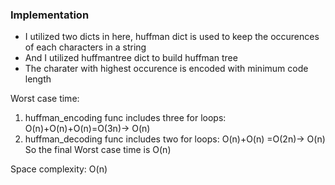 
### Implementation

- I utilized two dicts in here, huffman dict is used to keep the occurences of each characters in a string
- And I utilized huffmantree dict to build huffman tree
- The charater with highest occurence is encoded with minimum code length

Worst case time:  
1. huffman_encoding func includes three for loops: O(n)+O(n)+O(n)=O(3n)-> O(n)
2. huffman_decoding func includes two for loops: O(n)+O(n) =O(2n)-> O(n)
So the final Worst case time is O(n)

Space complexity: O(n)
